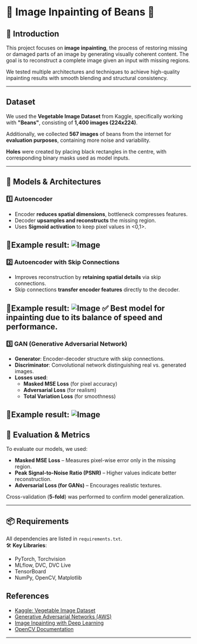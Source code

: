 # 🫛 Image Inpainting of Beans 🫛




## 📌 Introduction
This project focuses on **image inpainting**, the process of restoring missing or damaged parts of an image by generating visually coherent content. The goal is to reconstruct a complete image given an input with missing regions.

We tested multiple architectures and techniques to achieve high-quality inpainting results with smooth blending and structural consistency.

---

##  Dataset
We used the **Vegetable Image Dataset** from Kaggle, specifically working with **"Beans"**, consisting of **1,400 images (224x224)**. 

Additionally, we collected **567 images** of beans from the internet for **evaluation purposes**, containing more noise and variability.


**Holes** were created by placing black rectangles in the centre, with corresponding binary masks used as model inputs.

---

## 🔬 Models & Architectures

### 1️⃣ **Autoencoder**
- Encoder **reduces spatial dimensions**, bottleneck compresses features.
- Decoder **upsamples and reconstructs** the missing region.
- Uses **Sigmoid activation** to keep pixel values in <0,1>.

🫛Example result:
![Image](https://github.com/user-attachments/assets/e021bba6-2d04-4812-9067-299c9f9e6175)
---

### 2️⃣ **Autoencoder with Skip Connections**
- Improves reconstruction by **retaining spatial details** via skip connections.
- Skip connections **transfer encoder features** directly to the decoder.

🫛Example result:
![Image](https://github.com/user-attachments/assets/6357a73f-d3e0-4a05-bbf0-43befad41180)
✅ **Best model for inpainting** due to its balance of speed and performance.
---

### 3️⃣ **GAN (Generative Adversarial Network)**
- **Generator**: Encoder-decoder structure with skip connections.
- **Discriminator**: Convolutional network distinguishing real vs. generated images.
- **Losses used**:
  - **Masked MSE Loss** (for pixel accuracy)
  - **Adversarial Loss** (for realism)
  - **Total Variation Loss** (for smoothness)

🫛Example result:
![Image](https://github.com/user-attachments/assets/1a9e9c5b-74e2-407e-b4a6-e2f5cbd17782)
---

## 🎯 Evaluation & Metrics
To evaluate our models, we used:
- **Masked MSE Loss** – Measures pixel-wise error only in the missing region.  
- **Peak Signal-to-Noise Ratio (PSNR)** – Higher values indicate better reconstruction.  
- **Adversarial Loss (for GANs)** – Encourages realistic textures.  

Cross-validation (**5-fold**) was performed to confirm model generalization.

---



## 📦 Requirements
All dependencies are listed in `requirements.txt`.  
🛠 **Key Libraries**:
- PyTorch, Torchvision
- MLflow, DVC, DVC Live
- TensorBoard
- NumPy, OpenCV, Matplotlib



## References
- [Kaggle: Vegetable Image Dataset](https://www.kaggle.com/datasets/misrakahmed/vegetable-image-dataset)  
- [Generative Adversarial Networks (AWS)](https://aws.amazon.com/what-is/gan/)  
- [Image Inpainting with Deep Learning](https://wandb.ai/wandb_fc/articles/reports/Introduction-to-image-inpainting-with-deep-learning--Vmlldzo1NDI3MjA5)  
- [OpenCV Documentation](https://docs.opencv.org/)  

---


